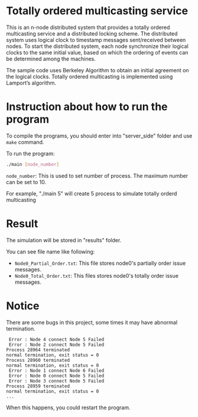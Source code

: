 ﻿# Totally ordered multicasting service
 
This is an n-node distributed system that provides a totally ordered multicasting service and a distributed locking scheme. The distributed system uses logical clock to timestamp messages sent/received between nodes. To start the distributed system, each node synchronize their logical clocks to the same initial value, based on which the ordering of events can be determined among the machines.

The sample code uses Berkeley Algorithm to obtain an initial agreement on the logical clocks. Totally ordered multicasting is  implemented using Lamport’s algorithm.

# Instruction about how to run the program
To compile the programs, you should enter into "server_side" folder and use `make` command.

To run the program:
```bash
./main [node_number]
```
`node_number`: This is used to set number of process. The maximum number can be set to 10.

For example, "./main 5" will create 5 process to simulate totally orderd multicasting

# Result
The simulation will be stored in "results" folder.

You can see file name like following:
- `Node0_Partial_Order.txt`: This file stores node0's partially order issue messages.
- `Node0_Total_Order.txt`: This files stores node0's totally order issue messages.

# Notice
There are some bugs in this project, some times it may have abnormal termination.

```shell
 Error : Node 4 connect Node 5 Failed 
 Error : Node 2 connect Node 5 Failed 
Process 28964 terminated
normal termination, exit status = 0
Process 28960 terminated
normal termination, exit status = 0
 Error : Node 1 connect Node 6 Failed 
 Error : Node 0 connect Node 5 Failed 
 Error : Node 3 connect Node 5 Failed 
Process 28959 terminated
normal termination, exit status = 0
...

```

When this happens, you could restart the program.


